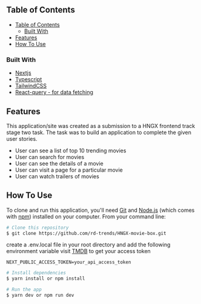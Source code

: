 
<!-- TABLE OF CONTENTS -->
## Table of Contents

- [Table of Contents](#table-of-contents)
  - [Built With](#built-with)
- [Features](#features)
- [How To Use](#how-to-use)

<!-- OVERVIEW -->

### Built With

<!-- This section should list any major frameworks that you built your project using. Here are a few examples.-->

- [Nextjs](https://nextjs.org/)
- [Typescript](https://www.typescriptlang.org)
- [TailwindCSS](https://tailwindcss.com/)
- [React-query - for data fetching](https://tanstack.com/query/latest/)
  
## Features

<!-- List the features of your application or follow the template. Don't share the figma file here :) -->

This application/site was created as a submission to a HNGX frontend track stage two task. The task was to build an application to complete the given user stories.

- User can see a list of top 10 trending movies
- User can search for movies
- User can see the details of a movie
- User can visit a page for a particular movie
- User can watch trailers of movies
## How To Use

To clone and run this application, you'll need [Git](https://git-scm.com) and [Node.js](https://nodejs.org/en/download/) (which comes with [npm](http://npmjs.com)) installed on your computer. From your command line:

```bash
# Clone this repository
$ git clone https://github.com/rd-trends/HNGX-movie-box.git
```

create a .env.local file in your root directory and add the following environment variable
visit [TMDB](https://www.themoviedb.org/) to get your access token

```env
NEXT_PUBLIC_ACCESS_TOKEN=your_api_access_token
```

```bash
# Install dependencies
$ yarn install or npm install

# Run the app
$ yarn dev or npm run dev
```